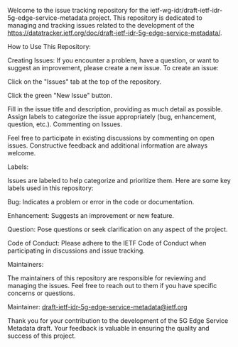 Welcome to the issue tracking repository for the ietf-wg-idr/draft-ietf-idr-5g-edge-service-metadata project. This repository is dedicated to managing and tracking issues related to the development of the https://datatracker.ietf.org/doc/draft-ietf-idr-5g-edge-service-metadata/.

How to Use This Repository:

Creating Issues:
If you encounter a problem, have a question, or want to suggest an improvement, please create a new issue. To create an issue:

Click on the "Issues" tab at the top of the repository.

Click the green "New Issue" button.

Fill in the issue title and description, providing as much detail as possible.
Assign labels to categorize the issue appropriately (bug, enhancement, question, etc.).
Commenting on Issues.

Feel free to participate in existing discussions by commenting on open issues. Constructive feedback and additional information are always welcome.

Labels:

Issues are labeled to help categorize and prioritize them. Here are some key labels used in this repository:

Bug: Indicates a problem or error in the code or documentation.

Enhancement: Suggests an improvement or new feature.

Question: Pose questions or seek clarification on any aspect of the project.

Code of Conduct:
Please adhere to the IETF Code of Conduct when participating in discussions and issue tracking.

Maintainers:

The maintainers of this repository are responsible for reviewing and managing the issues. Feel free to reach out to them if you have specific concerns or questions.

Maintainer: draft-ietf-idr-5g-edge-service-metadata@ietf.org

Thank you for your contribution to the development of the 5G Edge Service Metadata draft. Your feedback is valuable in ensuring the quality and success of this project.
